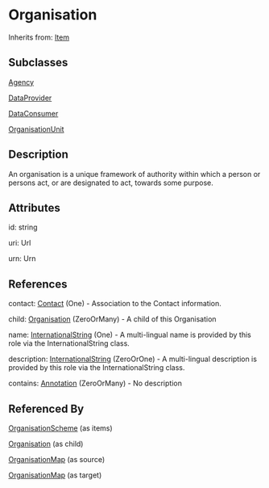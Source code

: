 
# Organisation

Inherits from: [Item](../Base/Item.md)

## Subclasses

[Agency](Agency.md)

[DataProvider](DataProvider.md)

[DataConsumer](DataConsumer.md)

[OrganisationUnit](OrganisationUnit.md)



## Description

An organisation is a unique framework of authority within which a person or persons act, or are designated to act, towards some purpose.


## Attributes

id: string

uri: Url

urn: Urn



## References

contact: [Contact](Contact.md) (One) - Association to the Contact information.

child: [Organisation](Organisation.md) (ZeroOrMany) - A child of this Organisation

name: [InternationalString](../Base/InternationalString.md) (One) - A multi-lingual name is provided by this role via the InternationalString class.

description: [InternationalString](../Base/InternationalString.md) (ZeroOrOne) - A multi-lingual description is provided by this role via the InternationalString class.

contains: [Annotation](../Base/Annotation.md) (ZeroOrMany) - No description



## Referenced By

[OrganisationScheme](OrganisationScheme.md) (as items)

[Organisation](Organisation.md) (as child)

[OrganisationMap](../ItemSchemeMaps/OrganisationMap.md) (as source)

[OrganisationMap](../ItemSchemeMaps/OrganisationMap.md) (as target)


